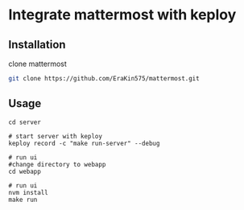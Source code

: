 # Integrate mattermost with keploy



## Installation

clone mattermost
```bash
git clone https://github.com/EraKin575/mattermost.git
```

## Usage

```change directory to server
cd server

# start server with keploy
keploy record -c "make run-server" --debug

# run ui
#change directory to webapp 
cd webapp

# run ui
nvm install
make run

```
